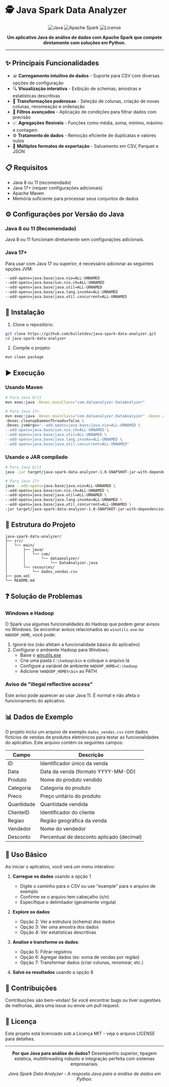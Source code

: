 # 🕵️ Java Spark Data Analyzer

<div align="center">

![Java](https://img.shields.io/badge/Java-11+-orange.svg)
![Apache Spark](https://img.shields.io/badge/Apache%20Spark-3.4.1-blue.svg)
![License](https://img.shields.io/badge/License-MIT-green.svg)

**Um aplicativo Java de análise de dados com Apache Spark que compete diretamente com soluções em Python.**

</div>

---

## ✨ Principais Funcionalidades

- 📊 **Carregamento intuitivo de dados** - Suporte para CSV com diversas opções de configuração
- 🔍 **Visualização interativa** - Exibição de schemas, amostras e estatísticas descritivas
- 🔄 **Transformações poderosas** - Seleção de colunas, criação de novas colunas, renomeação e ordenação
- 🔎 **Filtros avançados** - Aplicação de condições para filtrar dados com precisão
- 📈 **Agregações flexíveis** - Funções como média, soma, mínimo, máximo e contagem
- ⚙️ **Tratamento de dados** - Remoção eficiente de duplicatas e valores nulos
- 💾 **Múltiplos formatos de exportação** - Salvamento em CSV, Parquet e JSON

## 📋 Requisitos

- Java 8 ou 11 (recomendado)
- Java 17+ (requer configurações adicionais)
- Apache Maven
- Memória suficiente para processar seus conjuntos de dados

## ⚙️ Configurações por Versão do Java

### Java 8 ou 11 (Recomendado)
Java 8 ou 11 funcionam diretamente sem configurações adicionais.

### Java 17+
Para usar com Java 17 ou superior, é necessário adicionar as seguintes opções JVM:
```bash
--add-opens=java.base/java.nio=ALL-UNNAMED
--add-opens=java.base/sun.nio.ch=ALL-UNNAMED
--add-opens=java.base/java.util=ALL-UNNAMED
--add-opens=java.base/java.lang.invoke=ALL-UNNAMED
--add-opens=java.base/java.util.concurrent=ALL-UNNAMED
```

## 🔧 Instalação

1. Clone o repositório:
```bash
git clone https://github.com/bulletdev/java-spark-data-analyzer.git
cd java-spark-data-analyzer
```

2. Compile o projeto:
```bash
mvn clean package
```

## ▶️ Execução

### Usando Maven

```bash
# Para Java 8/11
mvn exec:java -Dexec.mainClass="com.dataanalyzer.DataAnalyzer"

# Para Java 17+
mvn exec:java -Dexec.mainClass="com.dataanalyzer.DataAnalyzer" -Dexec.args="" \
-Dexec.cleanupDaemonThreads=false \
-Dexec.jvmArgs="--add-opens=java.base/java.nio=ALL-UNNAMED \
--add-opens=java.base/sun.nio.ch=ALL-UNNAMED \
--add-opens=java.base/java.util=ALL-UNNAMED \
--add-opens=java.base/java.lang.invoke=ALL-UNNAMED \
--add-opens=java.base/java.util.concurrent=ALL-UNNAMED"
```

### Usando o JAR compilado

```bash
# Para Java 8/11
java -jar target/java-spark-data-analyzer-1.0-SNAPSHOT-jar-with-dependencies.jar

# Para Java 17+
java --add-opens=java.base/java.nio=ALL-UNNAMED \
--add-opens=java.base/sun.nio.ch=ALL-UNNAMED \
--add-opens=java.base/java.util=ALL-UNNAMED \
--add-opens=java.base/java.lang.invoke=ALL-UNNAMED \
--add-opens=java.base/java.util.concurrent=ALL-UNNAMED \
-jar target/java-spark-data-analyzer-1.0-SNAPSHOT-jar-with-dependencies.jar
```

## 📁 Estrutura do Projeto

```
java-spark-data-analyzer/
├── src/
│   └── main/
│       ├── java/
│       │   └── com/
│       │       └── dataanalyzer/
│       │           └── DataAnalyzer.java
│       └── resources/
│           └── dados_vendas.csv
├── pom.xml
└── README.md
```

## ❓ Solução de Problemas

### Windows e Hadoop

O Spark usa algumas funcionalidades do Hadoop que podem gerar avisos no Windows. Se encontrar avisos relacionados ao `winutils.exe` ou `HADOOP_HOME`, você pode:

1. Ignorá-los (não afetam a funcionalidade básica do aplicativo)
2. Configurar o ambiente Hadoop para Windows:
    - Baixe o [winutils.exe](https://github.com/cdarlint/winutils)
    - Crie uma pasta `C:\hadoop\bin` e coloque o arquivo lá
    - Configure a variável de ambiente `HADOOP_HOME=C:\hadoop`
    - Adicione `%HADOOP_HOME%\bin` ao PATH

### Aviso de "illegal reflective access"

Este aviso pode aparecer ao usar Java 11. É normal e não afeta o funcionamento do aplicativo.

## 📊 Dados de Exemplo

O projeto inclui um arquivo de exemplo `dados_vendas.csv` com dados fictícios de vendas de produtos eletrônicos para testar as funcionalidades do aplicativo. Este arquivo contém os seguintes campos:

| Campo | Descrição |
|-------|-----------|
| ID | Identificador único da venda |
| Data | Data da venda (formato YYYY-MM-DD) |
| Produto | Nome do produto vendido |
| Categoria | Categoria do produto |
| Preco | Preço unitário do produto |
| Quantidade | Quantidade vendida |
| ClienteID | Identificador do cliente |
| Regiao | Região geográfica da venda |
| Vendedor | Nome do vendedor |
| Desconto | Percentual de desconto aplicado (decimal) |

## 📝 Uso Básico

Ao iniciar o aplicativo, você verá um menu interativo:

1. **Carregue os dados** usando a opção 1
    - Digite o caminho para o CSV ou use "example" para o arquivo de exemplo
    - Confirme se o arquivo tem cabeçalho (s/n)
    - Especifique o delimitador (geralmente vírgula)

2. **Explore os dados**:
    - Opção 2: Ver a estrutura (schema) dos dados
    - Opção 3: Ver uma amostra dos dados
    - Opção 4: Ver estatísticas descritivas

3. **Analise e transforme os dados**:
    - Opção 5: Filtrar registros
    - Opção 6: Agregar dados (ex: soma de vendas por região)
    - Opção 7: Transformar dados (criar colunas, renomear, etc.)

4. **Salve os resultados** usando a opção 8

## 🤝 Contribuições

Contribuições são bem-vindas! Se você encontrar bugs ou tiver sugestões de melhorias, abra uma issue ou envie um pull request.

## 📜 Licença

Este projeto está licenciado sob a Licença MIT - veja o arquivo LICENSE para detalhes.

---

<div align="center">
  <p><strong>Por que Java para análise de dados?</strong> Desempenho superior, tipagem estática, multithreading robusto e integração perfeita com sistemas empresariais.</p>
  <p><em>Java Spark Data Analyzer - A resposta Java para a análise de dados em Python.</em></p>
</div>